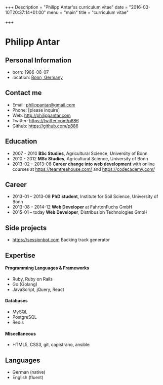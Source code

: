 +++
Description = "Philipp Antar'ss curriculum vitae"
date = "2016-03-10T20:37:14+01:00"
menu = "main"
title = "curriculum vitae"

+++
# Philipp Antar

## Personal Information
- born: 1986-08-07
- location: [Bonn, Germany](https://www.google.de/maps/@50.7291802,7.0853087,12.28z?hl=en)

## Contact me
- Email: philippantar@gmail.com
- Phone: [please inquire]
- Web: http://philippantar.com
- Twitter: https://twitter.com/p886
- Github: https://github.com/p886

## Education
- 2007 - 2010 **BSc Studies**, Agricultural Science, University of Bonn
- 2010 - 2012 **MSc Studies**, Agricultural Science, University of Bonn
- 2013-02 – 2013-08 **Career change into web development** with online courses at https://teamtreehouse.com/ and https://codecademy.com/

## Career
- 2013-01 – 2013-08 **PhD student**, Institute for Soil Science, University of Bonn
- 2013-08 – 2014-12 **Web Developer** at FahrtenFuchs GmbH
- 2015-01 – today **Web Developer**, Distribusion Technologies GmbH

## Side projects
- https://sessionbot.com Backing track generator

## Expertise
#### Programming Languages & Frameworks
- Ruby, Ruby on Rails
- Go (Golang)
- JavaScript, jQuery, React

#### Databases
- MySQL
- PostgreSQL
- Redis

#### Miscellaneous
- HTML5, CSS3, git, capistrano, ansible

## Languages
- German (native)
- English (fluent)
